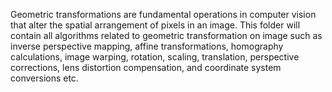 Geometric transformations are fundamental operations in computer vision that alter the spatial arrangement of pixels in an image. 
This folder will contain all algorithms related to geometric transformation on image such as inverse perspective mapping, affine transformations, homography calculations, image warping, rotation, scaling, translation, perspective corrections, lens distortion compensation, and coordinate system conversions etc.
